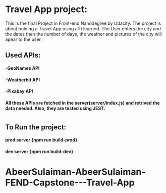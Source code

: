 # Travel App project:
This is the final Project in Front-end Nanodegree by Udacity. The project is about bulding a Travel App using all i learned. The User enters the city and the dates then the number of days, the weather and pictures of the city will apear to the user.

## Used APIs:

#### -GeoNames API
#### -Weatherbit API
#### -Pixabay API


#### All these APIs are fetched in the server(server/index.js) and retrived the data needed. Also, they are tested using JEST.
#
## To Run the project:
 #### prod server {npm run build-prod}
#### dev server {npm run build-dev}




# AbeerSulaiman-AbeerSulaiman-FEND-Capstone---Travel-App
